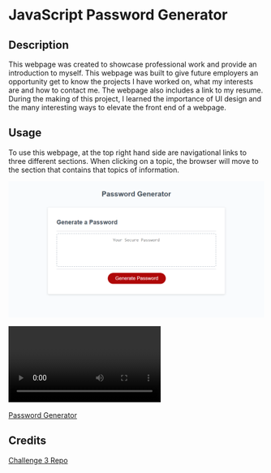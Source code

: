 # JavaScript Password Generator

## Description

This webpage was created to showcase professional work and provide an introduction to myself. This webpage was built to give future employers an opportunity get to know the projects I have worked on, what my interests are and how to contact me. The webpage also includes a link to my resume. During the making of this project, I learned the importance of UI design and the many interesting ways to elevate the front end of a webpage.


## Usage

To use this webpage, at the top right hand side are navigational links to three different sections. When clicking on a topic, the browser will move to the section that contains that topics of information. 

![Preview of Password Generator](./imgs/Screenshot%202023-04-20%20111826.png)

![Demo of Password Generator](./imgs/Javascript_Password_Generator_Demo.mp4)

[Password Generator](https://k-pineda.github.io/JavaScript_Password_Generator/)

## Credits

[Challenge 3 Repo](https://github.com/k-pineda/JavaScript_Password_Generator.git)

